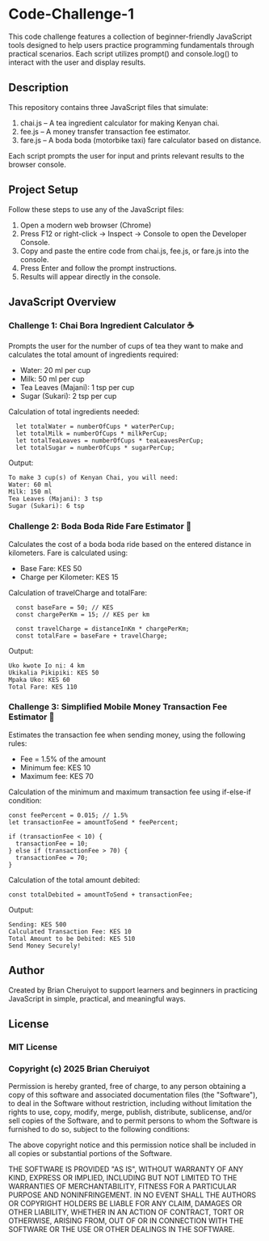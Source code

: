 # Code-Challenge-1

This code challenge features a collection of beginner-friendly JavaScript tools designed to help users practice programming fundamentals through practical scenarios. Each script utilizes prompt() and console.log() to interact with the user and display results.


## Description

This repository contains three JavaScript files that simulate:

1. chai.js – A tea ingredient calculator for making Kenyan chai.
2. fee.js – A money transfer transaction fee estimator.
3. fare.js – A boda boda (motorbike taxi) fare calculator based on distance.

Each script prompts the user for input and prints relevant results to the browser console. 

## Project Setup

Follow these steps to use any of the JavaScript files:

1. Open a modern web browser (Chrome)
2. Press F12 or right-click → Inspect → Console to open the Developer Console.
3. Copy and paste the entire code from chai.js, fee.js, or fare.js into the console.
4. Press Enter and follow the prompt instructions.
5. Results will appear directly in the console.



## JavaScript Overview

### Challenge 1: Chai Bora Ingredient Calculator ☕

Prompts the user for the number of cups of tea they want to make and calculates the total amount of ingredients required:

* Water: 20 ml per cup
* Milk: 50 ml per cup
* Tea Leaves (Majani): 1 tsp per cup
* Sugar (Sukari): 2 tsp per cup

Calculation of total ingredients needed:
```
  let totalWater = numberOfCups * waterPerCup;
  let totalMilk = numberOfCups * milkPerCup;
  let totalTeaLeaves = numberOfCups * teaLeavesPerCup;
  let totalSugar = numberOfCups * sugarPerCup;
```

Output:

```
To make 3 cup(s) of Kenyan Chai, you will need:
Water: 60 ml
Milk: 150 ml
Tea Leaves (Majani): 3 tsp
Sugar (Sukari): 6 tsp
```


### Challenge 2: Boda Boda Ride Fare Estimator 🛵

Calculates the cost of a boda boda ride based on the entered distance in kilometers. Fare is calculated using:

* Base Fare: KES 50
* Charge per Kilometer: KES 15

Calculation of travelCharge and totalFare:
```
  const baseFare = 50; // KES
  const chargePerKm = 15; // KES per km

  const travelCharge = distanceInKm * chargePerKm;
  const totalFare = baseFare + travelCharge;
```

Output:

```
Uko kwote Io ni: 4 km
Ukikalia Pikipiki: KES 50
Mpaka Uko: KES 60
Total Fare: KES 110
```

### Challenge 3: Simplified Mobile Money Transaction Fee Estimator 📱

Estimates the transaction fee when sending money, using the following rules:

* Fee = 1.5% of the amount
* Minimum fee: KES 10
* Maximum fee: KES 70

Calculation of the minimum and maximum transaction fee using if-else-if condition:
  ```
  const feePercent = 0.015; // 1.5%
  let transactionFee = amountToSend * feePercent;

  if (transactionFee < 10) {
    transactionFee = 10;
  } else if (transactionFee > 70) {
    transactionFee = 70;
  }
  ```
Calculation of the total amount debited:
```
const totalDebited = amountToSend + transactionFee;
```

Output:

```
Sending: KES 500
Calculated Transaction Fee: KES 10
Total Amount to be Debited: KES 510
Send Money Securely!
```





## Author
Created by Brian Cheruiyot to support learners and beginners in practicing JavaScript in simple, practical, and meaningful ways.

## License
### MIT License

### Copyright (c) 2025 Brian Cheruiyot

Permission is hereby granted, free of charge, to any person obtaining a copy
of this software and associated documentation files (the "Software"), to deal
in the Software without restriction, including without limitation the rights
to use, copy, modify, merge, publish, distribute, sublicense, and/or sell
copies of the Software, and to permit persons to whom the Software is
furnished to do so, subject to the following conditions:

The above copyright notice and this permission notice shall be included in all
copies or substantial portions of the Software.

THE SOFTWARE IS PROVIDED "AS IS", WITHOUT WARRANTY OF ANY KIND, EXPRESS OR
IMPLIED, INCLUDING BUT NOT LIMITED TO THE WARRANTIES OF MERCHANTABILITY,
FITNESS FOR A PARTICULAR PURPOSE AND NONINFRINGEMENT. IN NO EVENT SHALL THE
AUTHORS OR COPYRIGHT HOLDERS BE LIABLE FOR ANY CLAIM, DAMAGES OR OTHER
LIABILITY, WHETHER IN AN ACTION OF CONTRACT, TORT OR OTHERWISE, ARISING FROM,
OUT OF OR IN CONNECTION WITH THE SOFTWARE OR THE USE OR OTHER DEALINGS IN THE
SOFTWARE.
